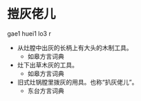 





# 㨟灰佬儿
gae1 huei1 lo3 r
+ 从灶膛中出灰的长柄上有大头的木制工具。
  * 如皋方言词典
+ 灶下出草木灰的工具。
  * 如皋方言词典
+ 旧式灶锅膛里拨灰的用具。也称“扒灰佬儿”。
  * 东台方言词典
